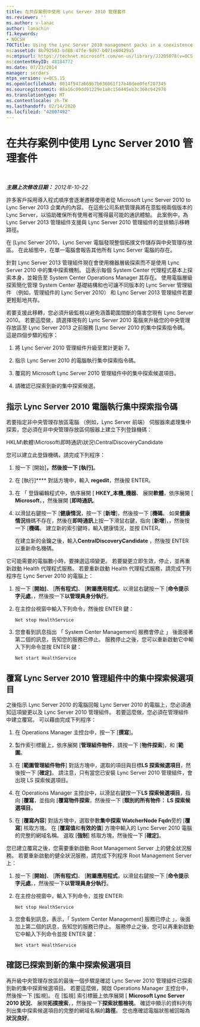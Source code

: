 ```yaml
---
title: 在共存案例中使用 Lync Server 2010 管理套件
ms.reviewer: ''
ms.author: v-lanac
author: lanachin
f1.keywords:
- NOCSH
TOCTitle: Using the Lync Server 2010 management packs in a coexistence scenario
ms:assetid: 8b792503-bd88-47fe-9d97-b071e8d429a5
ms:mtpsurl: https://technet.microsoft.com/en-us/library/JJ205078(v=OCS.15)
ms:contentKeyID: 48184772
ms.date: 07/23/2014
manager: serdars
mtps_version: v=OCS.15
ms.openlocfilehash: 8014f947a669b7b636061f17e40dee0fef287345
ms.sourcegitcommit: 88a16c09dd91229e1a8c156445eb3c360c942978
ms.translationtype: MT
ms.contentlocale: zh-TW
ms.lasthandoff: 02/14/2020
ms.locfileid: "42007492"
---
```

<div data-xmlns="http://www.w3.org/1999/xhtml">

<div class="topic" data-xmlns="http://www.w3.org/1999/xhtml" data-msxsl="urn:schemas-microsoft-com:xslt" data-cs="http://msdn.microsoft.com/">

<div data-asp="http://msdn2.microsoft.com/asp">

# <a name="using-the-lync-server-2010-management-packs-in-a-coexistence-scenario"></a>在共存案例中使用 Lync Server 2010 管理套件

</div>

<div id="mainSection">

<div id="mainBody">

<span> </span>

_**主題上次修改日期：** 2012年-10-22_

許多客戶採用導入程式順序會逐漸遷移使用者從 Microsoft Lync Server 2010 to Lync Server 2013 企業內的內容。 在這些公司系統管理員將在意監視兩個版本的 Lync Server，以協助確保所有使用者可獲得最可能的通訊體驗。 此案例中，為 Lync Server 2013 管理組件支援與 Lync Server 2010 管理組件的並排顯示移轉路徑。

在 [Lync Server 2010，Lync Server 電腦發現整個拓撲文件儲存與中央管理存放區。 在此組態中，在單一電腦會報告其他所有 Lync Server 電腦的存在。

針對 Lync Server 2013 管理組件現在會使用機器層級探索而不是使用 Lync Server 2010 中的集中探索機制。 這表示每個 System Center 代理程式基本上探索本身，並報告至 System Center Operations Manager 其存在。 使用電腦層級探索簡化管理 System Center 基礎結構和也可讓不同版本的 Lync Server 管理組件 （例如，管理組件的 Lync Server 2010） 和 Lync Server 2013 管理組件若要更輕鬆地共存。

若要支援此移轉，您必須升級監視以避免涵蓋範圍間斷的傷害您現有 Lync Server 2010。 若要這麼做，請選擇現有的 Lync Server 2010 電腦來升級您的中央管理存放區至 Lync Server 2013 之前服務 [Lync Server 2010 的集中探索指令碼。 這是四個步驟的程序：

1.  將 Lync Server 2010 管理組件升級至累計更新 7。

2.  指示 Lync Server 2010 的電腦執行集中探索指令碼。

3.  覆寫的 Microsoft Lync Server 2010 管理組件中的集中探索候選項目。

4.  請確認已探索到新的集中探索候選。

<div>

## <a name="instructing-a-lync-server-2010-computer-to-run-the-central-discovery-script"></a>指示 Lync Server 2010 電腦執行集中探索指令碼

若要指定非中央管理存放區電腦 （例如，Lync Server 前端） 伺服器來處理集中探索，您必須在非中央管理存放區伺服器上建立下列登錄機碼：

HKLM\\軟體\\Microsoft\\即時通訊\\狀況\\CentralDiscoveryCandidate

您可以建立此登錄機碼，請完成下列程序：

1.  按一下 [開始]****，然後按一下 [執行]****。

2.  在 [執行]**** 對話方塊中，輸入 **regedit**，然後按 ENTER。

3.  在 「 登錄編輯程式中，依序展開 [ **HKEY\_本機\_機器**、 展開**軟體**，依序展開 [ **Microsoft**，，然後展開 [**即時通訊**。

4.  以滑鼠右鍵按一下 [**健康情況**，按一下 [**新增**]，然後按一下 [**機碼**。 如果**健康情況**機碼不存在，然後在**即時通訊**上按一下滑鼠右鍵，指向 [**新增**]，，然後按一下 [**機碼**。 建立新的索引鍵時，輸入健康情況，並按 ENTER。
    
    在建立新的金鑰之後，輸入**CentralDiscoveryCandidate** ，然後按 ENTER 以重新命名機碼。

它可能需要的電腦數小時，要揀選這項變更。 若要變更立即生效，停止，並再重新啟動 Health 代理程式服務。 若要重新啟動 Health 代理程式服務，請完成下列程序在 Lync Server 2010 的電腦上：

1.  按一下 [**開始]**、 [**所有程式]**、 [**附屬應用程式**，以滑鼠右鍵按一下 [**命令提示字元處**，，然後按一下**以管理員身分執行**。

2.  在主控台視窗中輸入下列命令，然後按 ENTER 鍵：
    
        Net stop HealthService

3.  您會看到訊息指出 「 System Center Management] 服務會停止 」 後面接著第二個的訊息，告知您的服務已停止。 服務停止之後，您可以重新啟動它中輸入下列命令並按 ENTER 鍵：
    
        Net start HealthService

</div>

<div>

## <a name="overriding-the-central-discovery-candidate-in-the-lync-server-2010-management-pack"></a>覆寫 Lync Server 2010 管理組件中的集中探索候選項目

之後指示 Lync Server 2010 的電腦回報 Lync Server 2010 的電腦上，您必須通知這項變更以及 Lync Server 2010 管理組件。 若要這麼做，您必須在管理組件中建立覆寫。 可以藉由完成下列程序：

1.  在 Operations Manager 主控台中，按一下 [**撰寫**]。

2.  製作索引標籤上，依序展開 [**管理組件物件**，請按一下 [**物件探索**]，和 [**範圍**。

3.  在 [**範圍管理組件物件**] 對話方塊中，選取的項目與目標**LS 探索候選項目**，然後按一下 [**確定]**。 請注意，只有當您已安裝 Lync Server 2010 管理組件，會出現 LS 探索候選項目。

4.  在 Operations Manager 主控台中，以滑鼠右鍵按一下**LS 探索候選項目**，指向 [**覆寫**，並指向 [**覆寫物件探索**，然後按一下 [**類別的所有物件： LS 探索候選項目**。

5.  在 [**覆寫內容**] 對話方塊中，選取參數**集中探索 WatcherNode Fqdn**旁的 [**覆寫**] 核取方塊。 在 [**覆寫值**和**有效的值**] 方塊中輸入的 Lync Server 2010 電腦的完整的網域名稱。 選取 [**強制**] 核取方塊，然後按一下 [**確定]**。

您已建立覆寫之後，您需要重新啟動 Root Management Server 上的健全狀況服務。 若要重新啟動的健全狀況服務，請完成下列程序 Root Management Server 上：

1.  按一下 [**開始]**、 [**所有程式]**、 [**附屬應用程式**，以滑鼠右鍵按一下 [**命令提示字元處**，，然後按一下**以管理員身分執行**。

2.  在主控台視窗中，輸入下列命令，並按 ENTER:
    
        Net stop HealthService

3.  您會看到訊息，表示，「 System Center Management] 服務已停止 」，後面加上第二個的訊息，告知您的服務已停止。 服務停止之後，您可以再重新啟動它中輸入下列命令並按 ENTER 鍵：
    
        Net start HealthService

</div>

<div>

## <a name="verifying-that-the-new-central-discovery-candidate-was-discovered"></a>確認已探索到新的集中探索候選項目

再升級中央管理存放區的最後一個步驟是確認 Lync Server 2010 管理組件已探索到新的集中探索候選項目。 若要這麼做，開啟 Operations Manager 主控台中，然後按一下 [監視]。 在 [監視] 索引標籤上依序展開 [ **Microsoft Lync Server 2010 狀況**、 展開**拓撲搜索**，，然後按一下**探索狀態檢視**。 確認中顯示的資料列有列出集中探索候選項目的完整的網域名稱的**路徑**。 您也應確認電腦狀態被回報為**狀況良好**。

</div>

</div>

<span> </span>

</div>

</div>

</div>

